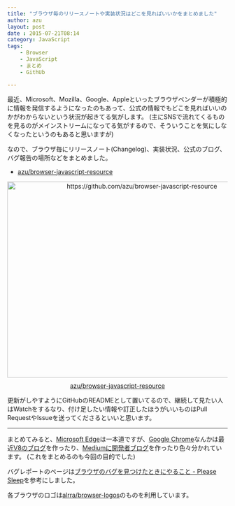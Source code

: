 ```yaml
---
title: "ブラウザ毎のリリースノートや実装状況はどこを見ればいいかをまとめました"
author: azu
layout: post
date : 2015-07-21T08:14
category: JavaScript
tags:
    - Browser
    - JavaScript
    - まとめ
    - GithUb

---
```


最近、Microsoft、Mozilla、Google、Appleといったブラウザベンダーが積極的に情報を発信するようになったのもあって、公式の情報でもどこを見ればいいのかがわからないという状況が起きてる気がします。
(主にSNSで流れてくるものを見るのがメインストリームになってる気がするので、そういうことを気にしなくなったというのもあると思いますが)

なので、ブラウザ毎にリリースノート(Changelog)、実装状況、公式のブログ、バグ報告の場所などをまとめました。

- [azu/browser-javascript-resource](https://github.com/azu/browser-javascript-resource "azu/browser-javascript-resource")

<div class="kwout" style="text-align: center;"><a href="https://github.com/azu/browser-javascript-resource"><img src="http://kwout.com/cutout/h/3m/kh/rwd_bor.jpg" alt="https://github.com/azu/browser-javascript-resource" title="azu/browser-javascript-resource" width="600" height="449" style="border: none;" /></a><p style="margin-top: 10px; text-align: center;"><a href="https://github.com/azu/browser-javascript-resource">azu/browser-javascript-resource</a></p></div>

更新がしやすようにGitHubのREADMEとして置いてるので、継続して見たい人はWatchをするなり、付け足したい情報や訂正したほうがいいものはPull RequestやIssueを送ってくださるといいと思います。

----

まとめてみると、[Microsoft Edge](https://github.com/azu/browser-javascript-resource#microsoft-edge "Microsoft Edge")は一本道ですが、[Google Chrome](https://github.com/azu/browser-javascript-resource#google-chrome "Google Chrome")なんかは最近[V8のブログ](http://v8project.blogspot.jp/ "V8")を作ったり、[Mediumに開発者ブログ](https://medium.com/google-developers)を作ったり色々分かれています。
(これをまとめるのも今回の目的でした)

バグレポートのページは[ブラウザのバグを見つけたときにやること - Please Sleep](http://please-sleep.cou929.nu/how-to-report-bugs-of-browser.html "ブラウザのバグを見つけたときにやること - Please Sleep")を参考にしました。

各ブラウザのロゴは[alrra/browser-logos](https://github.com/alrra/browser-logos "alrra/browser-logos")のものを利用しています。
